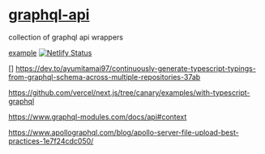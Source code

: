 # [graphql-api](https://grphqlpi.netlify.app/api/packages)

collection of graphql api wrappers


[example](https://grphqlpi.netlify.app/api/package)
[![Netlify Status](https://api.netlify.com/api/v1/badges/68af520e-87e4-410b-86d5-11df4d555033/deploy-status)](https://app.netlify.com/sites/grphqlpi/deploys)







[] https://dev.to/ayumitamai97/continuously-generate-typescript-typings-from-graphql-schema-across-multiple-repositories-37ab

https://github.com/vercel/next.js/tree/canary/examples/with-typescript-graphql

https://www.graphql-modules.com/docs/api#context

https://www.apollographql.com/blog/apollo-server-file-upload-best-practices-1e7f24cdc050/